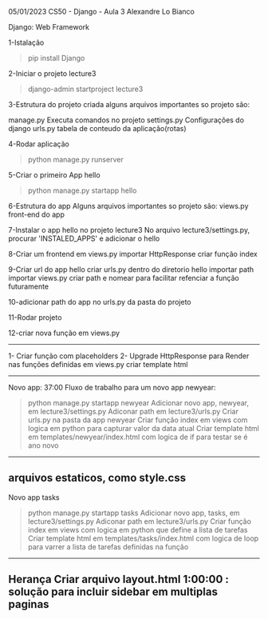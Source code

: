 05/01/2023
CS50 - Django - Aula 3
Alexandre Lo Bianco


Django: Web Framework

1-Istalação
> pip install Django

2-Iniciar o projeto lecture3
>django-admin startproject lecture3

3-Estrutura do projeto criada
alguns arquivos importantes so projeto são:

manage.py
    Executa comandos no projeto
settings.py
    Configurações do django
urls.py
    tabela de conteudo da aplicação(rotas)

4-Rodar aplicação
>python manage.py runserver

5-Criar o primeiro App hello
>python manage.py startapp hello

6-Estrutura do app
Alguns arquivos importantes so projeto são:
views.py
    front-end do app

7-Instalar o app hello no projeto lecture3
No arquivo lecture3/settings.py, procurar 'INSTALED_APPS' e adicionar o hello

8-Criar um frontend em views.py
importar HttpResponse
criar função index

9-Criar url do app hello
criar urls.py dentro do diretorio hello
 importar path
 importar views.py
 criar path e nomear para facilitar refenciar a função futuramente

10-adicionar path do app no urls.py da pasta do projeto

11-Rodar projeto


12-criar nova função em views.py


----
1- Criar função com placeholders
2- Upgrade HttpResponse para Render nas funções definidas em views.py
criar template html

---
Novo app: 37:00
Fluxo de trabalho para um novo app newyear:
>python manage.py startapp newyear
Adicionar novo app, newyear, em lecture3/settings.py
Adiconar path em lecture3/urls.py
Criar urls.py na pasta da app newyear
Criar função index em views com logica em python para capturar valor da data atual
Criar template html em templates/newyear/index.html com logica de if para testar se é ano novo
---
arquivos estaticos, como style.css
---
Novo app tasks
>python manage.py startapp tasks
Adicionar novo app, tasks, em lecture3/settings.py
Adiconar path em lecture3/urls.py
Criar função index em views com logica em python que define a lista de tarefas
Criar template html em templates/tasks/index.html com logica de loop para varrer a lista de tarefas definidas na função
---
Herança
Criar arquivo layout.html
1:00:00 : solução para incluir sidebar em multiplas paginas
---

